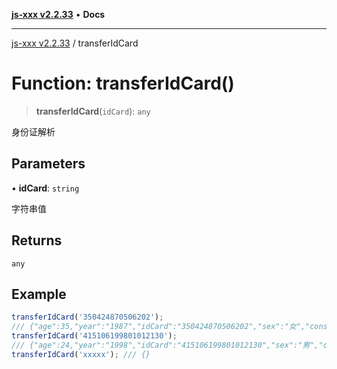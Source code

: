 [**js-xxx v2.2.33**](../README.md) • **Docs**

***

[js-xxx v2.2.33](../README.md) / transferIdCard

# Function: transferIdCard()

> **transferIdCard**(`idCard`): `any`

身份证解析

## Parameters

• **idCard**: `string`

字符串值

## Returns

`any`

## Example

```ts
transferIdCard('350424870506202');
/// {"age":35,"year":"1987","idCard":"350424870506202","sex":"女","constellation":{"cn":"金牛","en":"Taurus","date":"4.20-5.20"},"gender":0,"province":"福建","animal":"兔","birthday":"1987-05-06"}
transferIdCard('415106199801012130');
/// {"age":24,"year":"1998","idCard":"415106199801012130","sex":"男","constellation":{"cn":"魔羯","en":"Capricorn","date":"12.22-1.19"},"gender":1,"province":"河南","animal":"虎","birthday":"1998-01-01"}
transferIdCard('xxxxx'); /// {}
```
